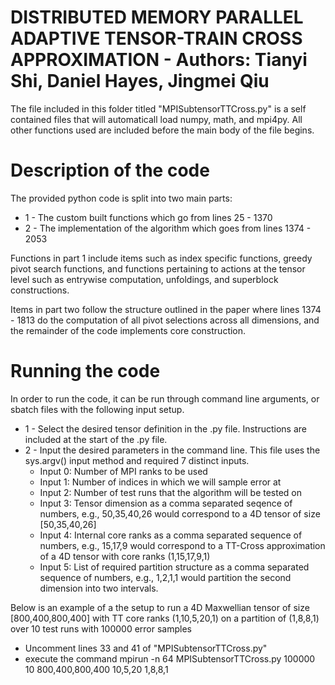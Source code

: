 # DISTRIBUTED MEMORY PARALLEL ADAPTIVE TENSOR-TRAIN CROSS APPROXIMATION - Authors: Tianyi Shi, Daniel Hayes, Jingmei Qiu

The file included in this folder titled "MPISubtensorTTCross.py" is a self contained files that will automaticall load numpy, math, and mpi4py. All other functions used are included before the main body of the file begins.

# Description of the code

The provided python code is split into two main parts:
* 1 - The custom built functions which go from lines 25 - 1370
* 2 - The implementation of the algorithm which goes from lines 1374 - 2053

Functions in part 1 include items such as index specific functions, greedy pivot search functions, and functions pertaining to actions at the tensor level such as entrywise computation, unfoldings, and superblock constructions.

Items in part two follow the structure outlined in the paper where lines 1374 - 1813 do the computation of all pivot selections across all dimensions, and the remainder of the code implements core construction. 

# Running the code

In order to run the code, it can be run through command line arguments, or sbatch files with the following input setup. 
* 1 - Select the desired tensor definition in the .py file. Instructions are included at the start of the .py file.
* 2 - Input the desired parameters in the command line. This file uses the sys.argv() input method and required 7 distinct inputs.
  * Input 0: Number of MPI ranks to be used
  * Input 1: Number of indices in which we will sample error at
  * Input 2: Number of test runs that the algorithm will be tested on
  * Input 3: Tensor dimension as a comma separated seqence of numbers, e.g., 50,35,40,26 would correspond to a 4D tensor of size [50,35,40,26]
  * Input 4: Internal core ranks as a comma separated sequence of numbers, e.g., 15,17,9 would correspond to a TT-Cross approximation of a 4D tensor with core ranks (1,15,17,9,1)
  * Input 5: List of required partition structure as a comma separated sequence of numbers, e.g., 1,2,1,1 would partition the second dimension into two intervals.
 
Below is an example of a the setup to run a 4D Maxwellian tensor of size [800,400,800,400] with TT core ranks (1,10,5,20,1) on a partition of (1,8,8,1) over 10 test runs with 100000 error samples
* Uncomment lines 33 and 41 of "MPISubtensorTTCross.py"
* execute the command mpirun -n 64 MPISubtensorTTCross.py 100000 10 800,400,800,400 10,5,20 1,8,8,1 







